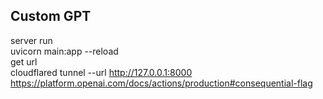 ## Custom GPT
server run  
uvicorn main:app --reload     
get url  
cloudflared tunnel --url http://127.0.0.1:8000
https://platform.openai.com/docs/actions/production#consequential-flag  
